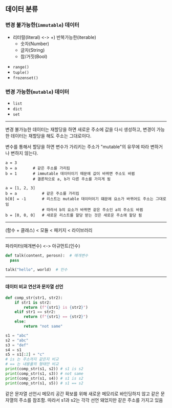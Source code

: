 ## 데이터 분류

### 변경 불가능한(`immutable`) 데이터

- 리터럴(literal) <-> +) 반복가능한(iterable)
  - 숫자(Number)
  - 글자(String)
  - 참/거짓(Bool)

* `range()`
* `tuple()`
* `frozenset()`

### 변경 가능한(`mutable`) 데이터

- `list`
- `dict`
- `set`

---

변경 불가능한 데이터는 재할당을 하면 새로운 주소에 값을 다시 생성하고,
변경이 가능한 데이터는 재할당을 해도 주소는 그대로이다.

변수를 통해서 할당을 하면 변수가 가리키는 주소가 "mutable"의 유무에 따라 변하거나 변하지 않는다.

```
a = 3
b = a       # 같은 주소를 가리킴
b = 1       # immutable 데이터이기 때문에 값이 바뀌면 주소도 바뀜
            # 결론적으로 a, b가 다른 주소를 가지게 됨
```

```
a = [1, 2, 3]
b = a           # 같은 주소를 가리킴
b[0] = -1       # 리스트는 mutable 데이터이기 떄문에 요소가 바뀌어도 주소는 그대로임
                # 따라서 b의 요소가 바뀌면 같은 주소인 a의 주소도 바뀜
b = [0, 0, 0]   # 새로운 리스트를 할당 받는 것은 새로운 주소에 할당 됨
```

---

(함수 + 클래스) < 모듈 < 패키지 < 라이브러리

---

파라미터(매개변수) <-> 아규먼트(인수)

```python
def talk(content, perosn):  # 매개변수
  pass

talk("hello", world)  # 인수
```

---

#### 데이터 비교 연산과 문자열 선언

```python
def comp_str(str1, str2):
    if str1 is str2:
        return (f"{str1} is {str2}")
    elif str1 == str2:
        return (f"{str1} == {str2}")
    else:
        return "not same"

s1 = "abc"
s2 = "abc"
s3 = "def"
s4 = s1
s5 = s1[:2] + "c"
# is 는 주소까지 같은지 비교
# == 는 내용물의 형태만 비교
print(comp_str(s1, s2)) # s1 is s2
print(comp_str(s1, s3)) # not same
print(comp_str(s1, s4)) # s1 is s2
print(comp_str(s1, s5)) # s1 == s2
```

같은 문자열 선언시 메모리 공간 확보를 위해 새로운 메모리로 바인딩하지 않고 같은 문자열의 주소를 참조함.
따라서 s1과 s2는 각각 선언 돼었지만 같은 주소를 가지고 있음
